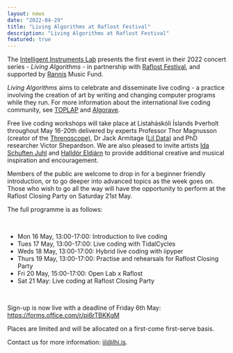 ```yaml
---
layout: news
date: "2022-04-29"
title: "Living Algorithms at Raflost Festival"
description: "Living Algorithms at Raflost Festival"
featured: true
---
```


<script>
  import CaptionedImage from "../../components/Images/CaptionedImage.svelte"
</script>

The <a href="https://iil.is">Intelligent Instruments Lab</a> presents the first event in their 2022 concert series - *Living Algorithms* - in partnership with <a href="https://raflost.is" target="_blank">Raflost Festival</a>, and supported by <a href="https://rannis.is" target="_blank">Rannís</a> Music Fund.

<!-- <CaptionedImage
  src="living-algorithms.jpg"
  alt=""
  caption=""/> -->

*Living Algorithms* aims to celebrate and disseminate live coding - a practice involving the creation of art by writing and changing computer programs while they run.
For more information about the international live coding community, see <a href="https://toplap.org/" target="_blank">TOPLAP</a> and <a href="https://algorave.com/" target="_blank">Algorave</a>.

Free live coding workshops will take place at Listaháskóli Íslands Þverholt throughout May 16-20th delivered by experts Professor Thor Magnusson (creator of the <a href="http://thormagnusson.github.io/threnoscope/" target="_blank">Threnoscope</a>), Dr Jack Armitage (<a href="https://www.youtube.com/c/LilData" target="_blank">Lil Data</a>) and PhD researcher Victor Shepardson. 
We are also pleased to invite artists <a href="https://www.facebook.com/ida.s.juhl" target="_blank">Ida Schuften Juhl</a> and <a href="https://hdor.is/" target="_blank">Halldór Eldjárn</a> to provide additional creative and musical inspiration and encouragement.

Members of the public are welcome to drop in for a beginner friendly introduction, or to go deeper into advanced topics as the week goes on. 
Those who wish to go all the way will have the opportunity to perform at the Raflost Closing Party on Saturday 21st May.

The full programme is as follows:

<br>

<ul>
  <li>Mon 16 May, 13:00-17:00: Introduction to live coding</li>
  <li>Tues 17 May, 13:00-17:00: Live coding with TidalCycles</li>
  <li>Weds 18 May, 13:00-17:00: Hybrid live coding with iipyper</li>
  <li>Thurs 19 May, 13:00-17:00: Practise and rehearsals for Raflost Closing Party</li>
  <li>Fri 20 May, 15:00-17:00: Open Lab x Raflost</li>
  <li>Sat 21 May: Live coding at Raflost Closing Party</li>
</ul>

<br>

Sign-up is now live with a deadline of Friday 6th May: https://forms.office.com/r/pi6rTBKKgM

Places are limited and will be allocated on a first-come first-serve basis.

Contact us for more information: iil@lhi.is.

